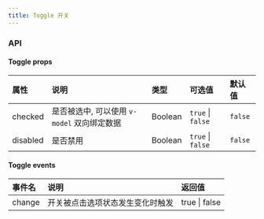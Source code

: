 ```yaml
---
title: Toggle 开关
---
```


<toggle-page />

### API

#### Toggle props
| 属性 | 说明 | 类型 | 可选值 | 默认值 |
| :------------ | :------------ | :------------ | :------------ | :------------ |
| checked | 是否被选中, 可以使用 `v-model` 双向绑定数据 | Boolean | `true` \| `false` | `false` |
| disabled | 是否禁用 | Boolean | `true` \| `false` | `false` |

#### Toggle events
| 事件名 | 说明 | 返回值 |
| :------------ | :------------ | :------------ |
| change | 开关被点击选项状态发生变化时触发 | true \| false |